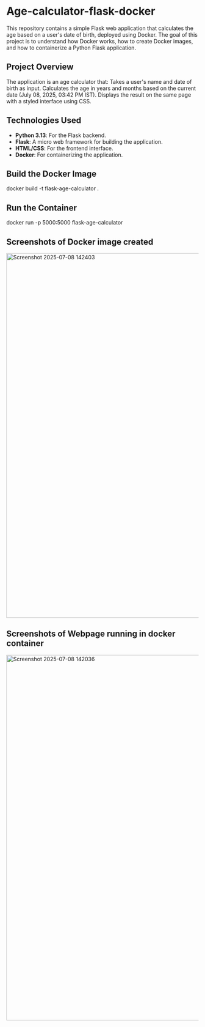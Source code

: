 # Age-calculator-flask-docker
This repository contains a simple Flask web application that calculates the age based on a user's date of birth, deployed using Docker. The goal of this project is to understand how Docker works, how to create Docker images, and how to containerize a Python Flask application.

## Project Overview
The application is an age calculator that:
Takes a user's name and date of birth as input.
Calculates the age in years and months based on the current date (July 08, 2025, 03:42 PM IST).
Displays the result on the same page with a styled interface using CSS.

## Technologies Used
- **Python 3.13**: For the Flask backend.  
- **Flask**: A micro web framework for building the application.  
- **HTML/CSS**: For the frontend interface.  
- **Docker**: For containerizing the application.


## Build the Docker Image
docker build -t flask-age-calculator .
## Run the Container
docker run -p 5000:5000 flask-age-calculator

## Screenshots of Docker image created 
<img width="954" alt="Screenshot 2025-07-08 142403" src="https://github.com/user-attachments/assets/6180cf4e-b178-4b48-8b2e-b01907e955de" />

## Screenshots of Webpage running in docker container
<img width="956" alt="Screenshot 2025-07-08 142036" src="https://github.com/user-attachments/assets/c314083f-3ba1-48c2-a6d5-3aa52e1e57cc" />
